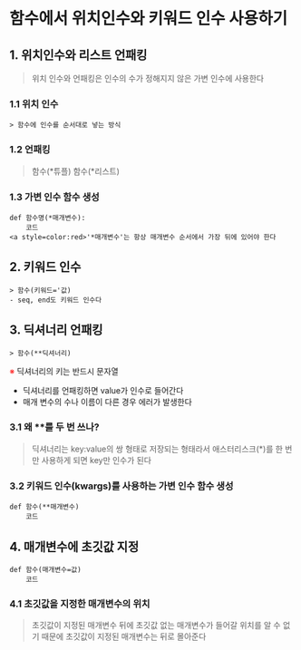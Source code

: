 # 함수에서 위치인수와 키워드 인수 사용하기
## 1. 위치인수와 리스트 언패킹
> 위치 인수와 언패킹은 인수의 수가 정해지지 않은 가변 인수에 사용한다
### 1.1 위치 인수
    > 함수에 인수를 순서대로 넣는 방식
### 1.2 언패킹
> 함수(*튜플) 
> 함수(*리스트)
### 1.3 가변 인수 함수 생성
    def 함수명(*매개변수):
        코드
    <a style=color:red>'*매개변수'는 항상 매개변수 순서에서 가장 뒤에 있어야 한다
## 2. 키워드 인수
    > 함수(키워드='값)
    - seq, end도 키워드 인수다

## 3. 딕셔너리 언패킹
    > 함수(**딕셔너리)
<a style=color:red>※</a> 딕셔너리의 키는 반드시 문자열
- 딕셔너리를 언패킹하면 value가 인수로 들어간다
- 매개 변수의 수나 이름이 다른 경우 에러가 발생한다
### 3.1 왜 **를 두 번 쓰나?
> 딕셔너리는 key:value의 쌍 형태로 저장되는 형태라서 애스터리스크(*)를 한 번만 사용하게 되면 key만 인수가 된다

### 3.2 키워드 인수(kwargs)를 사용하는 가변 인수 함수 생성
    def 함수(**매개변수)
        코드
## 4. 매개변수에 초깃값 지정
    def 함수(매개변수=값)
        코드
### 4.1 초깃값을 지정한 매개변수의 위치
> 초깃값이 지정된 매개변수 뒤에 초깃값 없는 매개변수가 들어갈 위치를 알 수 없기 때문에 초깃값이 지정된 매개변수는 뒤로 몰아준다

